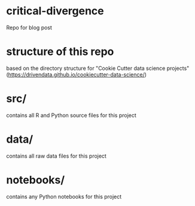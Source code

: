 # critical-divergence
Repo for blog post 

# structure of this repo
based on the directory structure for "Cookie Cutter data science projects" (https://drivendata.github.io/cookiecutter-data-science/)

# src/
contains all R and Python source files for this project

# data/
contains all raw data files for this project

# notebooks/
contains any Python notebooks for this project
